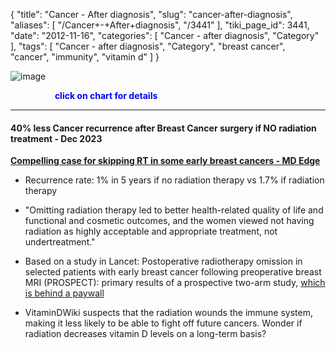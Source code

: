 {
    "title": "Cancer - After diagnosis",
    "slug": "cancer-after-diagnosis",
    "aliases": [
        "/Cancer+-+After+diagnosis",
        "/3441"
    ],
    "tiki_page_id": 3441,
    "date": "2012-11-16",
    "categories": [
        "Cancer - after diagnosis",
        "Category"
    ],
    "tags": [
        "Cancer - after diagnosis",
        "Category",
        "breast cancer",
        "cancer",
        "immunity",
        "vitamin d"
    ]
}


<img src="/attachments/d3.mock.jpg" alt="image">

&nbsp; &nbsp; &nbsp; &nbsp; &nbsp; &nbsp; &nbsp; &nbsp; &nbsp; **<span style="color:#00F;">click on chart for details</span>** 

---

#### 40% less Cancer recurrence after Breast Cancer surgery if NO radiation treatment - Dec 2023

 **[Compelling case for skipping RT in some early breast cancers - MD  Edge](https://www.mdedge.com/hematology-oncology/article/266920/breast-cancer/compelling-case-skipping-rt-some-early-breast?ecd=WNL_EVE_231207_mdedge)** 

* Recurrence rate: 1% in 5 years if no radiation therapy vs 1.7% if radiation therapy

* "Omitting radiation therapy led to better health-related quality of life and functional and cosmetic outcomes, and the women viewed not having radiation as highly acceptable and appropriate treatment, not undertreatment."

* Based on a study in Lancet: Postoperative radiotherapy omission in selected patients with early breast cancer following preoperative breast MRI (PROSPECT): primary results of a prospective two-arm study, [which is behind a paywall](https://doi.org/10.1016/S0140-6736(23)02476-5)

* VitaminDWiki suspects that the radiation wounds the immune system, making it less likely to be able to fight off future cancers.  Wonder if radiation decreases vitamin D levels on a long-term basis?